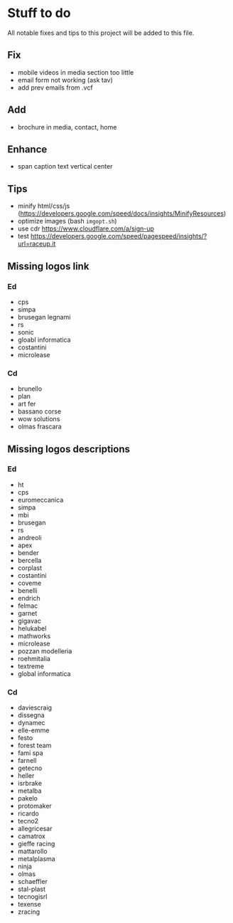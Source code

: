 # Stuff to do
All notable fixes and tips to this project will be added to this file.

## Fix
- mobile videos in media section too little
- email form not working (ask tav)
- add prev emails from .vcf

## Add
- brochure in media, contact, home

## Enhance
- span caption text vertical center

## Tips
- minify html/css/js (https://developers.google.com/speed/docs/insights/MinifyResources)
- optimize images (bash `imgopt.sh`)
- use cdr https://www.cloudflare.com/a/sign-up
- test https://developers.google.com/speed/pagespeed/insights/?url=raceup.it

## Missing logos link
### Ed
- cps
- simpa
- brusegan legnami
- rs
- sonic
- gloabl informatica
- costantini
- microlease

### Cd
- brunello
- plan
- art fer
- bassano corse
- wow solutions
- olmas frascara

## Missing logos descriptions
### Ed
- ht
- cps
- euromeccanica
- simpa
- mbi
- brusegan
- rs
- andreoli
- apex
- bender
- bercella
- corplast
- costantini
- coveme
- benelli
- endrich
- felmac
- garnet
- gigavac
- helukabel
- mathworks
- microlease
- pozzan modelleria
- roehmitalia
- textreme
- global informatica


### Cd
- daviescraig
- dissegna
- dynamec
- elle-emme
- festo
- forest team
- fami spa
- farnell
- getecno
- heller
- isrbrake
- metalba
- pakelo
- protomaker
- ricardo
- tecno2
- allegricesar
- camatrox
- gieffe racing
- mattarollo
- metalplasma
- ninja
- olmas
- schaeffler
- stal-plast
- tecnogisrl
- texense
- zracing